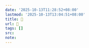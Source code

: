 ```yaml
---
date: '2025-10-13T11:28:52+08:00'
lastmod: '2025-10-13T13:04:51+08:00'
title: 󰟉
url: 󰟉
tags: []
src:
note:
---
```

